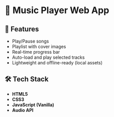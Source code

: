 # 🎵 Music Player Web App

## 🚀 Features

- Play/Pause songs  
- Playlist with cover images  
- Real-time progress bar  
- Auto-load and play selected tracks  
- Lightweight and offline-ready (local assets)

## 🛠 Tech Stack

- **HTML5**  
- **CSS3**  
- **JavaScript (Vanilla)**  
- **Audio API**
